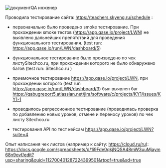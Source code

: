![документ](https://github.com/jmailgew5/QA-ENGINEER/assets/142330325/77c9341f-7968-40ed-8070-a8078ffd53d4)QA инженер

Проводила тестирование сайта: https://teachers.skyeng.ru/schedule :

* первоначально было проведено smoke тестирование. При прохождении smoke тестов (https://app.qase.io/project/LWN) не выявлено дальнейших препятствий для проведения функционального тестирования. (test run: https://app.qase.io/run/LWN/dashboard/5)

* функциональное тестирование было произведено по чек листуSitechco.ru, при прохождении которого не было обнаружено багов (test run: Sitechco.ru )

* приемочное тестирование https://app.qase.io/project/LWN, при прохождении которого (test run https://app.qase.io/run/LWN/dashboard/3) был выявлен баг https://qabugreport5.atlassian.net/jira/software/c/projects/KY1/issues/KY1-1

* проводилось регрессионное тестирование (проводилась проверка по добавлению новых уроков, отмене и переносу уроков) по чек листу Sitechco.ru 

* тестирования API по тест кейсам https://app.qase.io/project/LWN?suite=4


Опыт написания чек листов (например к сайту: https://cloud.ru/ru): https://docs.google.com/spreadsheets/d/1i9Fde0qkjNQSA48mW3uuMjaym68n9ovf/edit?usp=sharing&ouid=112700401287224399501&rtpof=true&sd=true




